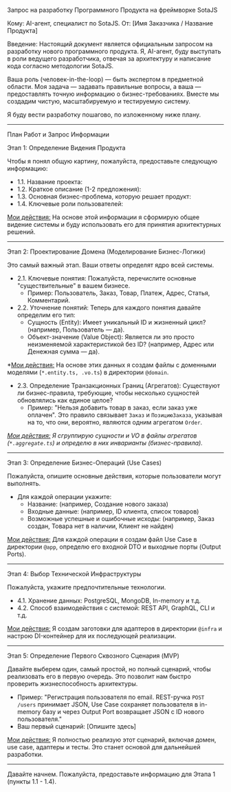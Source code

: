 Запрос на разработку Программного Продукта на фреймворке SotaJS

  Кому: AI-агент, специалист по SotaJS.
  От: [Имя Заказчика / Название Продукта]

  Введение:
  Настоящий документ является официальным запросом на разработку нового программного
  продукта. Я, AI-агент, буду выступать в роли ведущего разработчика, отвечая за
  архитектуру и написание кода согласно методологии SotaJS.

  Ваша роль (человек-in-the-loop) — быть экспертом в предметной области. Моя задача —
  задавать правильные вопросы, а ваша — предоставлять точную информацию о
  бизнес-требованиях. Вместе мы создадим чистую, масштабируемую и тестируемую систему.


  Я буду вести разработку пошагово, по изложенному ниже плану.

  ---

  План Работ и Запрос Информации

  Этап 1: Определение Видения Продукта

  Чтобы я понял общую картину, пожалуйста, предоставьте следующую информацию:

   * 1.1. Название проекта:
   * 1.2. Краткое описание (1-2 предложения):
   * 1.3. Основная бизнес-проблема, которую решает продукт:
   * 1.4. Ключевые роли пользователей:

  <u>Мои действия:</u> На основе этой информации я сформирую общее видение системы и
  буду использовать его для принятия архитектурных решений.

  ---

  Этап 2: Проектирование Домена (Моделирование Бизнес-Логики)

  Это самый важный этап. Ваши ответы определят ядро всей системы.

   * 2.1. Ключевые понятия: Пожалуйста, перечислите основные "существительные" в вашем
     бизнесе.
       * Пример: Пользователь, Заказ, Товар, Платеж, Адрес, Статья, Комментарий.
   * 2.2. Уточнение понятий: Теперь для каждого понятия давайте определим его тип:
       * Сущность (Entity): Имеет уникальный ID и жизненный цикл? (например,
         Пользователь — да).
       * Объект-значение (Value Object): Является ли это просто неизменяемой
         характеристикой без ID? (например, Адрес или Денежная сумма — да).

  *<u>Мои действия:</u> На основе этих данных я создам файлы с доменными моделями
  (`*.entity.ts, .vo.ts`) в директории `@domain`.

   * 2.3. Определение Транзакционных Границ (Агрегатов): Существуют ли бизнес-правила,
     требующие, чтобы несколько сущностей обновлялись как единое целое?
       * Пример: "Нельзя добавить товар в заказ, если заказ уже оплачен". Это правило
         связывает `Заказ` и `ПозициюЗаказа`, указывая на то, что они, вероятно,
         являются одним агрегатом `Order`.

  *<u>Мои действия:</u> Я сгруппирую сущности и VO в файлы агрегатов (`*.aggregate.ts`)
   и определю в них инварианты (бизнес-правила).*

  ---

  Этап 3: Определение Бизнес-Операций (Use Cases)

  Пожалуйста, опишите основные действия, которые пользователи могут выполнять.

   * Для каждой операции укажите:
       * Название: (например, Создание нового заказа)
       * Входные данные: (например, ID клиента, список товаров)
       * Возможные успешные и ошибочные исходы: (например, Заказ создан, Товара нет в
         наличии, Клиент не найден)

  <u>Мои действия:</u> Для каждой операции я создам файл Use Case в директории
  `@app`, определю его входной DTO и выходные порты (Output Ports).

  ---

  Этап 4: Выбор Технической Инфраструктуры

  Пожалуйста, укажите предпочтительные технологии.

   * 4.1. Хранение данных: PostgreSQL, MongoDB, In-memory и т.д.
   * 4.2. Способ взаимодействия с системой: REST API, GraphQL, CLI и т.д.

  <u>Мои действия:</u> Я создам заготовки для адаптеров в директории `@infra` и
  настрою DI-контейнер для их последующей реализации.

  ---

  Этап 5: Определение Первого Сквозного Сценария (MVP)

  Давайте выберем один, самый простой, но полный сценарий, чтобы реализовать его в
  первую очередь. Это позволит нам быстро проверить жизнеспособность архитектуры.

   * Пример: "Регистрация пользователя по email. REST-ручка `POST /users` принимает
     JSON, Use Case сохраняет пользователя в in-memory базу и через Output Port
     возвращает JSON с ID нового пользователя."
   * Ваш первый сценарий: [Опишите здесь]

  <u>Мои действия:</u> Я полностью реализую этот сценарий, включая домен, use case,
  адаптеры и тесты. Это станет основой для дальнейшей разработки.

  ---

  Давайте начнем. Пожалуйста, предоставьте информацию для Этапа 1 (пункты 1.1 - 1.4).
